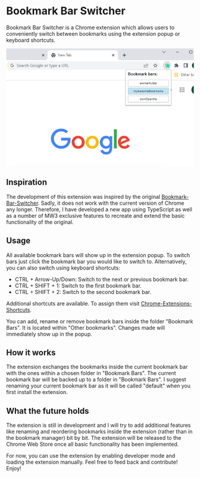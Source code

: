# Bookmark Bar Switcher

Bookmark Bar Switcher is a Chrome extension which allows users to conveniently switch between bookmarks using the
extension popup or keyboard shortcuts.

<p align="center">
    <img src="media/extension.png" alt="Bookmark Bar Switcher interface">
</p>

## Inspiration

The development of this extension was inspired by the
original [Bookmark-Bar-Switcher](https://github.com/zoeesilcock/Bookmark-Bar-Switcher). Sadly, it does not work with the
current version of Chrome any longer. Therefore, I have developed a new app using TypeScript as well as a number of MW3
exclusive features to recreate and extend the basic functionality of the original.

## Usage

All available bookmark bars will show up in the extension popup. To switch bars just click the bookmark bar you would like to switch to. Alternatively, you can also switch using keyboard shortcuts:
* CTRL + Arrow-Up/Down: Switch to the next or previous bookmark bar.
* CTRL + SHIFT + 1: Switch to the first bookmark bar.
* CTRL + SHIFT + 2: Switch to the second bookmark bar.

Additional shortcuts are available. To assign them visit [Chrome-Extensions-Shortcuts](chrome://extensions/shortcuts).

You can add, rename or remove bookmark bars inside the folder "Bookmark Bars". It is located within "Other bookmarks". Changes made will immediately show up in the popup.

## How it works

The extension exchanges the bookmarks inside the current bookmark bar with the ones within a chosen folder in "Bookmark Bars". The current bookmark bar will be backed up to a folder in "Bookmark Bars".  I suggest renaming your current bookmark bar as it will be called "default" when you first install the extension.

## What the future holds

The extension is still in development and I will try to add additional features like renaming and reordering bookmarks inside the extension (rather than in the bookmark manager)
bit by bit. The extension will be released to the Chrome Web Store once all basic functionality has been
implemented.

For now, you can use the extension by enabling developer mode and loading the extension manually. Feel free to feed back and contribute!
Enjoy!
